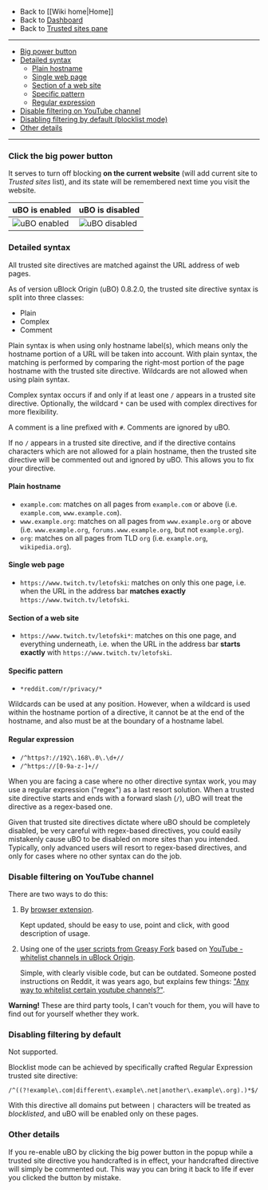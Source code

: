 - Back to [[Wiki home|Home]]
- Back to [Dashboard](./Dashboard)
- Back to [Trusted sites pane](./Dashboard:-Trusted-sites)

***
 - [Big power button](#click-the-big-power-button)
 - [Detailed syntax](#detailed-syntax)
    - [Plain hostname](#plain-hostname)
    - [Single web page](#single-web-page)
    - [Section of a web site](#section-of-a-web-site)
    - [Specific pattern](#specific-pattern)
    - [Regular expression](#regular-expression-1917)
 - [Disable filtering on YouTube channel](#disable-filtering-on-youtube-channel)
 - [Disabling filtering by default (blocklist mode)](#disabling-filtering-by-default)
 - [Other details](#other-details)

***

### Click the big power button
It serves to turn off blocking **on the current website** (will add current site to _Trusted sites_ list), and its state will be remembered next time you visit the website.

| uBO is enabled | uBO is disabled |
| -------------- | --------------- |
| ![uBO enabled](https://user-images.githubusercontent.com/585534/89903803-1caf4200-dbb6-11ea-95b2-16a807781de0.png) | ![uBO disabled](https://user-images.githubusercontent.com/585534/89904193-9fd09800-dbb6-11ea-9b29-db2506fe577f.png) |


### Detailed syntax

All trusted site directives are matched against the URL address of web pages.

As of version uBlock Origin (uBO) 0.8.2.0, the trusted site directive syntax is split into three classes:
- Plain
- Complex
- Comment

Plain syntax is when using only hostname label(s), which means only the hostname portion of a URL will be taken into account.  With plain syntax, the matching is performed by comparing the right-most portion of the page hostname with the trusted site directive.  Wildcards are not allowed when using plain syntax.

Complex syntax occurs if and only if at least one `/` appears in a trusted site directive.  Optionally, the wildcard `*` can be used with complex directives for more flexibility.

A comment is a line prefixed with `#`.  Comments are ignored by uBO.

If no `/` appears in a trusted site directive, and if the directive contains characters which are not allowed for a plain hostname, then the trusted site directive will be commented out and ignored by uBO.  This allows you to fix your directive.

#### Plain hostname

- `example.com`: matches on all pages from `example.com` or above (i.e. `example.com`, `www.example.com`).
- `www.example.org`: matches on all pages from `www.example.org` or above (i.e. `www.example.org`, `forums.www.example.org`, but not `example.org`).
- `org`: matches on all pages from TLD `org` (i.e. `example.org`, `wikipedia.org`).

#### Single web page

- `https://www.twitch.tv/letofski`: matches on only this one page, i.e. when the URL in the address bar **matches exactly** `https://www.twitch.tv/letofski`.

#### Section of a web site

 - `https://www.twitch.tv/letofski*`: matches on this one page, and everything underneath, i.e. when the URL in the address bar **starts exactly** with `https://www.twitch.tv/letofski`.

#### Specific pattern

- `*reddit.com/r/privacy/*`

Wildcards can be used at any position. However, when a wildcard is used within the hostname portion of a directive, it cannot be at the end of the hostname, and also must be at the boundary of a hostname label.

#### Regular expression

- `/^https?://192\.168\.0\.\d+//`
- `/^https://[0-9a-z-]+//`

When you are facing a case where no other directive syntax work, you may use a regular expression ("regex") as a last resort solution. When a trusted site directive starts and ends with a forward slash (`/`), uBO will treat the directive as a regex-based one.

Given that trusted site directives dictate where uBO should be completely disabled, be very careful with regex-based directives, you could easily mistakenly cause uBO to be disabled on more sites than you intended. Typically, only advanced users will resort to regex-based directives, and only for cases where no other syntax can do the job.

### Disable filtering on YouTube channel

There are two ways to do this:

1. By [browser extension](https://github.com/x0a/YouTube-Channel-Whitelist-for-uBlock-Origin#youtube-channel-whitelist-for-ublock-origin).

	Kept updated, should be easy to use, point and click, with good description of usage.
2. Using one of the [user scripts from Greasy Fork](https://greasyfork.org/en/scripts?q=YouTube+whitelist+channels+in+uBlock+Origin&sort=updated) based on [YouTube - whitelist channels in uBlock Origin](https://greasyfork.org/en/scripts/13226-youtube-whitelist-channels-in-ublock-origin).

	Simple, with clearly visible code, but can be outdated. Someone posted instructions on Reddit, it was years ago, but explains few things: ["Any way to whitelist certain youtube channels?"](https://www.reddit.com/r/ublock/comments/4x4jol/any_way_to_whitelist_certain_youtube_channels/).

**Warning!** These are third party tools, I can't vouch for them, you will have to find out for yourself whether they work.

### Disabling filtering by default

Not supported.

Blocklist mode can be achieved by specifically crafted Regular Expression trusted site directive:

    /^((?!example\.com|different\.example\.net|another\.example\.org).)*$/

With this directive all domains put between `|` characters will be treated as _blocklisted_, and uBO will be enabled only on these pages.

### Other details

If you re-enable uBO by clicking the big power button in the popup while a trusted site directive you handcrafted is in effect, your handcrafted directive will simply be commented out. This way you can bring it back to life if ever you clicked the button by mistake.
